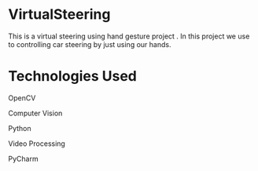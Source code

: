 # VirtualSteering

This is a virtual steering using hand gesture project . In this project we use to controlling car steering by just using our hands.

# Technologies Used

OpenCV

Computer Vision

Python

Video Processing

PyCharm
